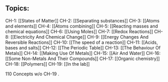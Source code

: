 ## Topics:
CH-1: [[States of Matter]]
CH-2: [[Separating substances]]
CH-3: [[Atoms and elements]]
CH-4: [[Atoms combining]]
CH-5: [[Reacting masses and chemical equations]]
CH-6: [[Using Moles]]
CH-7: [[Redox Reactions]]
CH-8: [[Electricity And Chemical Change]]
CH-9: [[Energy Changes And Reversible Reactions]]
CH-10: [[The speed of a reaction]]
CH-11: [[Acids, bases and salts]]
CH-12: [[The Periodic Table]]
CH-13: [[The Behaviour Of Metals]]
CH-14: [[Making Use Of Metals]]
CH-15: [[Air And Water]]
CH-16: [[Some Non-Metals And Their Compounds]]
CH-17: [[Organic chemistry]]
CH-18: [[Polymers]]
CH-19: [[In the lab]]

110 Concepts w/o CH-19 .